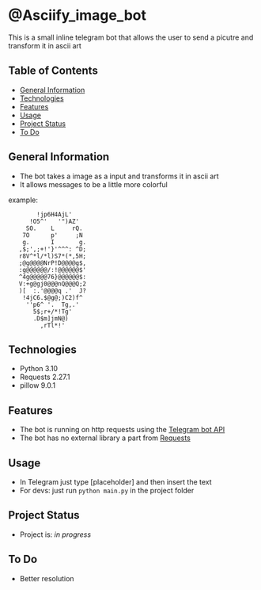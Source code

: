 # @Asciify_image_bot
This is a small inline telegram bot that allows the user to send a picutre and transform it in ascii art

## Table of Contents
* [General Information](#general-information)
* [Technologies](#technologies)
* [Features](#features)
* [Usage](#usage)
* [Project Status](#project-status)
* [To Do](#to-do)

## General Information
* The bot takes a image as a input and transforms it in ascii art
* It allows messages to be a little more colorful

example:
```
        !jp6H4AjL'       
      !O5^'   '")AZ'     
     SO.    L     rQ.    
    7O      p'     ;N    
    g.      I       g.   
   ,$;',;+!'}'^^^: ^D;   
   r8V^*l/*l)S7*(*,5H;   
   ;@g@@@@NrP!D@@@@g$,   
   :g@@@@@@/:!@@@@@@$'   
   ^4g@@@@@76}@@@@@@$:   
   V:+g@gj0@@@nQ@@@Q;2   
   )[  :.'@@@@q .'  J?   
    !4jC6.$@g@;)C2)f^    
     ''p6^ '.  Tg,.'     
       5$;r+/*!Tg'       
       .D$m]jmN@)        
         ,rTl*!'
```

## Technologies
* Python 3.10
* Requests 2.27.1
* pillow 9.0.1

## Features
* The bot is running on http requests using the [Telegram bot API](https://core.telegram.org/bots/api)
* The bot has no external library a part from [Requests](https://requests.readthedocs.io/en/latest/)

## Usage
* In Telegram just type [placeholder] and then insert the text
* For devs: just run `python main.py` in the project folder

## Project Status
* Project is: _in progress_

## To Do
* Better resolution
